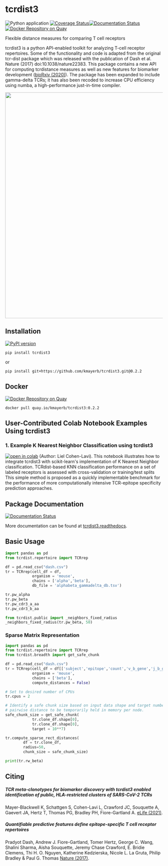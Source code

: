# tcrdist3

![Python application](https://github.com/kmayerb/tcrdist3/workflows/Python%20application/badge.svg?event=push) [![Coverage Status](https://coveralls.io/repos/github/kmayerb/tcrdist3/badge.svg?branch=master)](https://coveralls.io/github/kmayerb/tcrdist3?branch=master)[![Documentation Status](https://readthedocs.org/projects/tcrdist3/badge/?version=latest)](https://tcrdist3.readthedocs.io/en/latest/?badge=latest)
[![Docker Repository on Quay](https://quay.io/repository/kmayerb/tcrdist3/status "Docker Repository on Quay")](https://quay.io/repository/kmayerb/tcrdist3)

Flexible distance measures for comparing T cell receptors 

tcrdist3 is a python API-enabled toolkit for analyzing T-cell receptor repertoires. Some of the functionality and code is adapted from the original tcr-dist package which was released with the publication of Dash et al. Nature (2017) doi:10.1038/nature22383. This package contains a new API for computing tcrdistance measures as well as new features for biomarker development ([bioRxiv (2020)](https://www.biorxiv.org/content/10.1101/2020.12.24.424260v1)). The package has been expanded to include gamma-delta TCRs; it has also been recoded to increase CPU efficiency using numba, a high-performance just-in-time compiler.

<img src="https://user-images.githubusercontent.com/46639063/103338268-aa3ee180-4a32-11eb-8149-056fb385b33b.gif" width="720">

## Installation

[![PyPI version](https://badge.fury.io/py/tcrdist3.svg)](https://badge.fury.io/py/tcrdist3)

```
pip install tcrdist3
```

or 

```
pip install git+https://github.com/kmayerb/tcrdist3.git@0.2.2
```

## Docker
[![Docker Repository on Quay](https://quay.io/repository/kmayerb/tcrdist3/status "Docker Repository on Quay")](https://quay.io/repository/kmayerb/tcrdist3)

```
docker pull quay.io/kmayerb/tcrdist3:0.2.2
```
## User-Contributed Colab Notebook Examples Using tcrdist3

### 1. Example K Nearest Neighbor Classification using tcrdist3 

[![open in colab](https://colab.research.google.com/assets/colab-badge.svg)](https://colab.research.google.com/drive/1boqbGZjJqt_di3-3ygatHO-G4L7t4rY-?usp=sharing) (Author: Liel Cohen-Lavi). This notebook illustrates how to integrate tcrdist3 with scikit-learn's implementation of K Nearest Neighbor classification. TCRdist-based KNN classification performance on a set of labeled receptors is assessed with cross-validation or training/test splits   This simple method is proposed as a quickly implementable benchmark for the performance of more computationally intensive TCR-epitope specificity prediction approaches. 

## Package Documentation
[![Documentation Status](https://readthedocs.org/projects/tcrdist3/badge/?version=latest)](https://tcrdist3.readthedocs.io/en/latest/?badge=latest)

More documentation can be found at [tcrdist3.readthedocs](https://tcrdist3.readthedocs.io/).

## Basic Usage

```python
import pandas as pd
from tcrdist.repertoire import TCRrep

df = pd.read_csv("dash.csv")
tr = TCRrep(cell_df = df, 
            organism = 'mouse', 
            chains = ['alpha','beta'], 
            db_file = 'alphabeta_gammadelta_db.tsv')

tr.pw_alpha
tr.pw_beta
tr.pw_cdr3_a_aa
tr.pw_cdr3_b_aa

from tcrdist.public import _neighbors_fixed_radius
_neighbors_fixed_radius(tr.pw_beta, 50)         
```

### Sparse Matrix Representation 

```python
import pandas as pd
from tcrdist.repertoire import TCRrep
from tcrdist.breadth import get_safe_chunk

df = pd.read_csv("dash.csv")
tr = TCRrep(cell_df = df[['subject','epitope','count','v_b_gene','j_b_gene','cdr3_b_aa','cdr3_b_nucseq']], 
            organism = 'mouse', 
            chains = ['beta'], 
            compute_distances = False)

# Set to desired number of CPUs
tr.cpus = 2

# Identify a safe chunk size based on input data shape and target number of 
# pairwise distance to be temporarily held in memory per node. 
safe_chunk_size = get_safe_chunk(
            tr.clone_df.shape[0], 
            tr.clone_df.shape[0], 
            target = 10**7) 

tr.compute_sparse_rect_distances(
        df = tr.clone_df, 
        radius=50,
        chunk_size = safe_chunk_size)

print(tr.rw_beta)
```

## Citing

##### TCR meta-clonotypes for biomarker discovery with tcrdist3 enabled identification of public, HLA-restricted clusters of SARS-CoV-2 TCRs

Mayer-Blackwell K, Schattgen S, Cohen-Lavi L, Crawford JC, Souquette A, Gaevert JA, Hertz T, Thomas PG, Bradley PH, Fiore-Gartland A. [eLife (2021)](https://elifesciences.org/articles/68605).


##### Quantifiable predictive features define epitope-specific T cell receptor repertoires

Pradyot Dash, Andrew J. Fiore-Gartland, Tomer Hertz, George C. Wang, Shalini Sharma, Aisha Souquette, Jeremy Chase Crawford, E. Bridie Clemens, Thi H. O. Nguyen, Katherine Kedzierska, Nicole L. La Gruta, Philip Bradley & Paul G. Thomas [Nature (2017)](https://doi.org/10.1038/nature22383).
